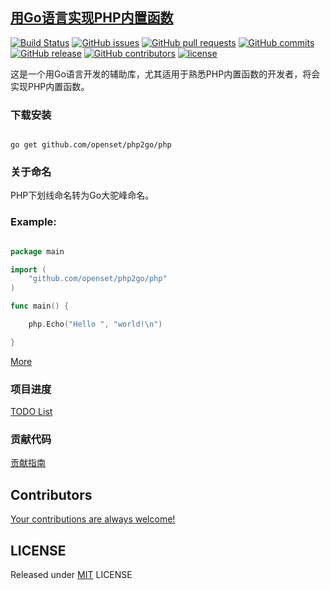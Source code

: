 ## [用Go语言实现PHP内置函数](https://openset.github.io/php2go/)

[![Build Status](https://travis-ci.org/openset/php2go.svg?branch=master)](https://travis-ci.org/openset/php2go)
[![GitHub issues](https://img.shields.io/github/issues/openset/php2go.svg?style=plastic)](https://github.com/openset/php2go/issues)
[![GitHub pull requests](https://img.shields.io/github/issues-pr/openset/php2go.svg?style=plastic)](https://github.com/openset/php2go/pulls)
[![GitHub commits](https://img.shields.io/github/commits-since/openset/php2go/latest.svg?style=plastic)](https://github.com/openset/php2go/commits/master)
[![GitHub release](https://img.shields.io/github/release/openset/php2go.svg?style=plastic)](https://github.com/openset/php2go/releases)
[![GitHub contributors](https://img.shields.io/github/contributors/openset/php2go.svg?style=plastic)](https://github.com/openset/php2go/graphs/contributors)
[![license](https://img.shields.io/github/license/openset/php2go.svg)](https://github.com/openset/php2go/blob/master/LICENSE)

这是一个用Go语言开发的辅助库，尤其适用于熟悉PHP内置函数的开发者，将会实现PHP内置函数。

### 下载安装

```shell

go get github.com/openset/php2go/php

```

### 关于命名

PHP下划线命名转为Go大驼峰命名。

### Example:

```go

package main

import (
    "github.com/openset/php2go/php"
)

func main() {

    php.Echo("Hello ", "world!\n")

}

```

[More](https://github.com/openset/php2go/blob/master/main.go)

### 项目进度

[TODO List](https://github.com/openset/php2go/blob/master/TODO.md)

### 贡献代码

[贡献指南](https://github.com/openset/php2go/blob/master/.github/CONTRIBUTING.md)

## Contributors

[Your contributions are always welcome!](https://github.com/openset/php2go/graphs/contributors)

## LICENSE

Released under [MIT](https://github.com/openset/php2go/blob/master/LICENSE) LICENSE
